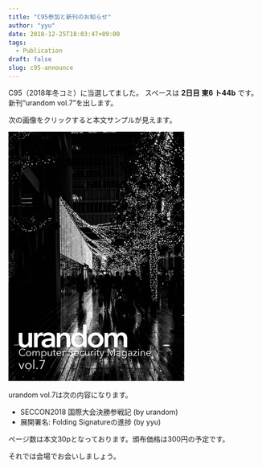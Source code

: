 ```yaml
---
title: "C95参加と新刊のお知らせ"
author: "yyu"
date: 2018-12-25T18:03:47+09:00
tags:
  - Publication
draft: false
slug: c95-announce
---
```


C95（2018年冬コミ）に当選してました。
スペースは **2日目 東6 ト44b** です。
新刊“urandom vol.7”を出します。

次の画像をクリックすると本文サンプルが見えます。

[![c95 sample](/images/c95_cover_thumb.jpg)](/pdfs/c95_sample.pdf)

urandom vol.7は次の内容になります。

- SECCON2018 国際大会決勝参戦記 (by urandom)
- 展開署名: Folding Signatureの進捗 (by yyu)

ページ数は本文30pとなっております。頒布価格は300円の予定です。

それでは会場でお会いしましょう。